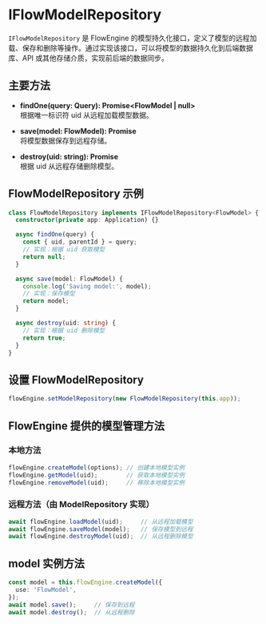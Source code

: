 # IFlowModelRepository

`IFlowModelRepository` 是 FlowEngine 的模型持久化接口，定义了模型的远程加载、保存和删除等操作。通过实现该接口，可以将模型的数据持久化到后端数据库、API 或其他存储介质，实现前后端的数据同步。

## 主要方法

- **findOne(query: Query): Promise<FlowModel \| null>**  
  根据唯一标识符 uid 从远程加载模型数据。

- **save(model: FlowModel): Promise<any>**  
  将模型数据保存到远程存储。

- **destroy(uid: string): Promise<boolean>**  
  根据 uid 从远程存储删除模型。

## FlowModelRepository 示例

```ts
class FlowModelRepository implements IFlowModelRepository<FlowModel> {
  constructor(private app: Application) {}

  async findOne(query) {
    const { uid, parentId } = query;
    // 实现：根据 uid 获取模型
    return null;
  }

  async save(model: FlowModel) {
    console.log('Saving model:', model);
    // 实现：保存模型
    return model;
  }

  async destroy(uid: string) {
    // 实现：根据 uid 删除模型
    return true;
  }
}
```

## 设置 FlowModelRepository

```ts
flowEngine.setModelRepository(new FlowModelRepository(this.app));
```

## FlowEngine 提供的模型管理方法

### 本地方法

```ts
flowEngine.createModel(options); // 创建本地模型实例
flowEngine.getModel(uid);        // 获取本地模型实例
flowEngine.removeModel(uid);     // 移除本地模型实例
```

### 远程方法（由 ModelRepository 实现）

```ts
await flowEngine.loadModel(uid);     // 从远程加载模型
await flowEngine.saveModel(model);   // 保存模型到远程
await flowEngine.destroyModel(uid);  // 从远程删除模型
```

## model 实例方法

```ts
const model = this.flowEngine.createModel({
  use: 'FlowModel',
});
await model.save();     // 保存到远程
await model.destroy();  // 从远程删除
```
